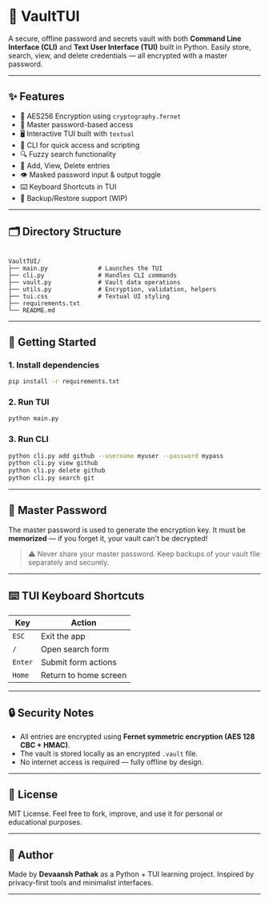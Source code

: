 # 🔐 VaultTUI

A secure, offline password and secrets vault with both **Command Line Interface (CLI)** and **Text User Interface (TUI)** built in Python. Easily store, search, view, and delete credentials — all encrypted with a master password.

---

## ✨ Features

- 🧪 AES256 Encryption using `cryptography.fernet`
- 🧠 Master password-based access
- 🖥️ Interactive TUI built with `textual`
- 🧾 CLI for quick access and scripting
- 🔍 Fuzzy search functionality
- 📝 Add, View, Delete entries
- 👁️ Masked password input & output toggle
- ⌨️ Keyboard Shortcuts in TUI
- 💾 Backup/Restore support (WIP)

---

## 🗂 Directory Structure

```

VaultTUI/
├── main.py              # Launches the TUI
├── cli.py               # Handles CLI commands
├── vault.py             # Vault data operations
├── utils.py             # Encryption, validation, helpers
├── tui.css              # Textual UI styling
├── requirements.txt
└── README.md

````

---

## 🚀 Getting Started

### 1. Install dependencies

```bash
pip install -r requirements.txt
````

### 2. Run TUI

```bash
python main.py
```

### 3. Run CLI

```bash
python cli.py add github --username myuser --password mypass
python cli.py view github
python cli.py delete github
python cli.py search git
```

---

## 🔐 Master Password

The master password is used to generate the encryption key. It must be **memorized** — if you forget it, your vault can't be decrypted!

> ⚠️ Never share your master password. Keep backups of your vault file separately and securely.

---

## ⌨️ TUI Keyboard Shortcuts

| Key     | Action                |
| ------- | --------------------- |
| `ESC`   | Exit the app          |
| `/`     | Open search form      |
| `Enter` | Submit form actions   |
| `Home`  | Return to home screen |

---

## 🔒 Security Notes

* All entries are encrypted using **Fernet symmetric encryption (AES 128 CBC + HMAC)**.
* The vault is stored locally as an encrypted `.vault` file.
* No internet access is required — fully offline by design.

---
## 📜 License

MIT License. Feel free to fork, improve, and use it for personal or educational purposes.

---

## 🧠 Author

Made by **Devaansh Pathak** as a Python + TUI learning project.
Inspired by privacy-first tools and minimalist interfaces.

---

